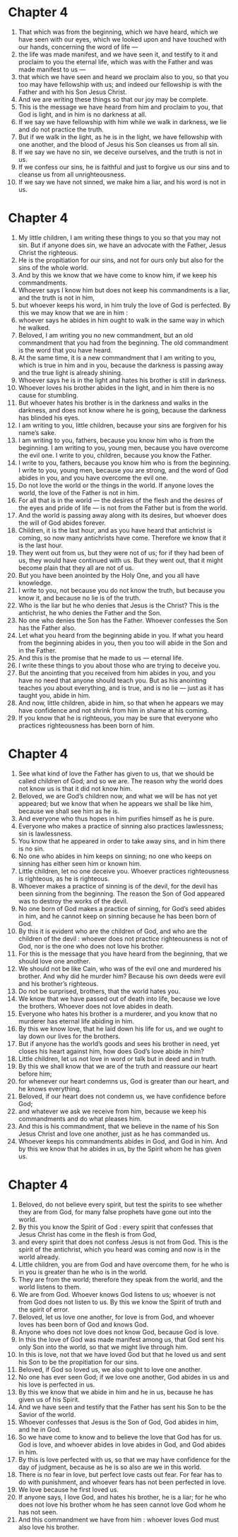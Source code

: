 # Chapter 4

1. That which was from the beginning, which we have heard, which we have seen with our eyes, which we looked upon and have touched with our hands, concerning the word of life —
2. the life was made manifest, and we have seen it, and testify to it and proclaim to you the eternal life, which was with the Father and was made manifest to us —
3. that which we have seen and heard we proclaim also to you, so that you too may have fellowship with us; and indeed our fellowship is with the Father and with his Son Jesus Christ.
4. And we are writing these things so that our joy may be complete.
5. This is the message we have heard from him and proclaim to you, that God is light, and in him is no darkness at all.
6. If we say we have fellowship with him while we walk in darkness, we lie and do not practice the truth.
7. But if we walk in the light, as he is in the light, we have fellowship with one another, and the blood of Jesus his Son cleanses us from all sin.
8. If we say we have no sin, we deceive ourselves, and the truth is not in us.
9. If we confess our sins, he is faithful and just to forgive us our sins and to cleanse us from all unrighteousness.
10. If we say we have not sinned, we make him a liar, and his word is not in us.

# Chapter 4

1. My little children, I am writing these things to you so that you may not sin. But if anyone does sin, we have an advocate with the Father, Jesus Christ the righteous.
2. He is the propitiation for our sins, and not for ours only but also for the sins of the whole world.
3. And by this we know that we have come to know him, if we keep his commandments.
4. Whoever says I know him but does not keep his commandments is a liar, and the truth is not in him,
5. but whoever keeps his word, in him truly the love of God is perfected. By this we may know that we are in him :
6. whoever says he abides in him ought to walk in the same way in which he walked.
7. Beloved, I am writing you no new commandment, but an old commandment that you had from the beginning. The old commandment is the word that you have heard.
8. At the same time, it is a new commandment that I am writing to you, which is true in him and in you, because the darkness is passing away and the true light is already shining.
9. Whoever says he is in the light and hates his brother is still in darkness.
10. Whoever loves his brother abides in the light, and in him there is no cause for stumbling.
11. But whoever hates his brother is in the darkness and walks in the darkness, and does not know where he is going, because the darkness has blinded his eyes.
12. I am writing to you, little children, because your sins are forgiven for his name’s sake.
13. I am writing to you, fathers, because you know him who is from the beginning. I am writing to you, young men, because you have overcome the evil one. I write to you, children, because you know the Father.
14. I write to you, fathers, because you know him who is from the beginning. I write to you, young men, because you are strong, and the word of God abides in you, and you have overcome the evil one.
15. Do not love the world or the things in the world. If anyone loves the world, the love of the Father is not in him.
16. For all that is in the world — the desires of the flesh and the desires of the eyes and pride of life — is not from the Father but is from the world.
17. And the world is passing away along with its desires, but whoever does the will of God abides forever.
18. Children, it is the last hour, and as you have heard that antichrist is coming, so now many antichrists have come. Therefore we know that it is the last hour.
19. They went out from us, but they were not of us; for if they had been of us, they would have continued with us. But they went out, that it might become plain that they all are not of us.
20. But you have been anointed by the Holy One, and you all have knowledge.
21. I write to you, not because you do not know the truth, but because you know it, and because no lie is of the truth.
22. Who is the liar but he who denies that Jesus is the Christ? This is the antichrist, he who denies the Father and the Son.
23. No one who denies the Son has the Father. Whoever confesses the Son has the Father also.
24. Let what you heard from the beginning abide in you. If what you heard from the beginning abides in you, then you too will abide in the Son and in the Father.
25. And this is the promise that he made to us — eternal life.
26. I write these things to you about those who are trying to deceive you.
27. But the anointing that you received from him abides in you, and you have no need that anyone should teach you. But as his anointing teaches you about everything, and is true, and is no lie — just as it has taught you, abide in him.
28. And now, little children, abide in him, so that when he appears we may have confidence and not shrink from him in shame at his coming.
29. If you know that he is righteous, you may be sure that everyone who practices righteousness has been born of him.

# Chapter 4

1. See what kind of love the Father has given to us, that we should be called children of God; and so we are. The reason why the world does not know us is that it did not know him.
2. Beloved, we are God’s children now, and what we will be has not yet appeared; but we know that when he appears we shall be like him, because we shall see him as he is.
3. And everyone who thus hopes in him purifies himself as he is pure.
4. Everyone who makes a practice of sinning also practices lawlessness; sin is lawlessness.
5. You know that he appeared in order to take away sins, and in him there is no sin.
6. No one who abides in him keeps on sinning; no one who keeps on sinning has either seen him or known him.
7. Little children, let no one deceive you. Whoever practices righteousness is righteous, as he is righteous.
8. Whoever makes a practice of sinning is of the devil, for the devil has been sinning from the beginning. The reason the Son of God appeared was to destroy the works of the devil.
9. No one born of God makes a practice of sinning, for God’s seed abides in him, and he cannot keep on sinning because he has been born of God.
10. By this it is evident who are the children of God, and who are the children of the devil : whoever does not practice righteousness is not of God, nor is the one who does not love his brother.
11. For this is the message that you have heard from the beginning, that we should love one another.
12. We should not be like Cain, who was of the evil one and murdered his brother. And why did he murder him? Because his own deeds were evil and his brother’s righteous.
13. Do not be surprised, brothers, that the world hates you.
14. We know that we have passed out of death into life, because we love the brothers. Whoever does not love abides in death.
15. Everyone who hates his brother is a murderer, and you know that no murderer has eternal life abiding in him.
16. By this we know love, that he laid down his life for us, and we ought to lay down our lives for the brothers.
17. But if anyone has the world’s goods and sees his brother in need, yet closes his heart against him, how does God’s love abide in him?
18. Little children, let us not love in word or talk but in deed and in truth.
19. By this we shall know that we are of the truth and reassure our heart before him;
20. for whenever our heart condemns us, God is greater than our heart, and he knows everything.
21. Beloved, if our heart does not condemn us, we have confidence before God;
22. and whatever we ask we receive from him, because we keep his commandments and do what pleases him.
23. And this is his commandment, that we believe in the name of his Son Jesus Christ and love one another, just as he has commanded us.
24. Whoever keeps his commandments abides in God, and God in him. And by this we know that he abides in us, by the Spirit whom he has given us.

# Chapter 4

1. Beloved, do not believe every spirit, but test the spirits to see whether they are from God, for many false prophets have gone out into the world.
2. By this you know the Spirit of God : every spirit that confesses that Jesus Christ has come in the flesh is from God,
3. and every spirit that does not confess Jesus is not from God. This is the spirit of the antichrist, which you heard was coming and now is in the world already.
4. Little children, you are from God and have overcome them, for he who is in you is greater than he who is in the world.
5. They are from the world; therefore they speak from the world, and the world listens to them.
6. We are from God. Whoever knows God listens to us; whoever is not from God does not listen to us. By this we know the Spirit of truth and the spirit of error.
7. Beloved, let us love one another, for love is from God, and whoever loves has been born of God and knows God.
8. Anyone who does not love does not know God, because God is love.
9. In this the love of God was made manifest among us, that God sent his only Son into the world, so that we might live through him.
10. In this is love, not that we have loved God but that he loved us and sent his Son to be the propitiation for our sins.
11. Beloved, if God so loved us, we also ought to love one another.
12. No one has ever seen God; if we love one another, God abides in us and his love is perfected in us.
13. By this we know that we abide in him and he in us, because he has given us of his Spirit.
14. And we have seen and testify that the Father has sent his Son to be the Savior of the world.
15. Whoever confesses that Jesus is the Son of God, God abides in him, and he in God.
16. So we have come to know and to believe the love that God has for us. God is love, and whoever abides in love abides in God, and God abides in him.
17. By this is love perfected with us, so that we may have confidence for the day of judgment, because as he is so also are we in this world.
18. There is no fear in love, but perfect love casts out fear. For fear has to do with punishment, and whoever fears has not been perfected in love.
19. We love because he first loved us.
20. If anyone says, I love God, and hates his brother, he is a liar; for he who does not love his brother whom he has seen cannot love God whom he has not seen.
21. And this commandment we have from him : whoever loves God must also love his brother.

